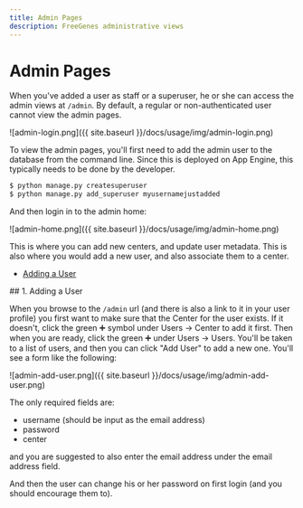 ```yaml
---
title: Admin Pages
description: FreeGenes administrative views
---
```


# Admin Pages

When you've added a user as staff or a superuser, he or she can access the 
admin views at `/admin`. By default, a regular or non-authenticated user cannot view the admin pages.

![admin-login.png]({{ site.baseurl }}/docs/usage/img/admin-login.png)

To view the admin pages, you'll first need to add the admin user to the
database from the command line. Since this is deployed on App Engine,
this typically needs to be done by the developer.

```bash
$ python manage.py createsuperuser
$ python manage.py add_superuser myusernamejustadded
```

And then login in to the admin home:

![admin-home.png]({{ site.baseurl }}/docs/usage/img/admin-home.png)

This is where you can add new centers, and update user metadata.
This is also where you would add a new user, and also associate them to
a center.

 - [Adding a User](#add-a-user)

<a id="adding-a-user">
## 1. Adding a User

When you browse to the `/admin` url (and there is also a link to it in your
user profile) you first want to make sure that the Center for the user
exists. If it doesn't, click the green ➕️ symbol under Users -> Center to add it
first. Then when you are ready, click the green ➕️ under Users -> Users.
You'll be taken to a list of users, and then you can click "Add User"
to add a new one. You'll see a form like the following:

![admin-add-user.png]({{ site.baseurl }}/docs/usage/img/admin-add-user.png)

The only required fields are:

 - username (should be input as the email address)
 - password
 - center

and you are suggested to also enter the email address under the email address field.

And then the user can change his or her password on first login (and you should
encourage them to).
